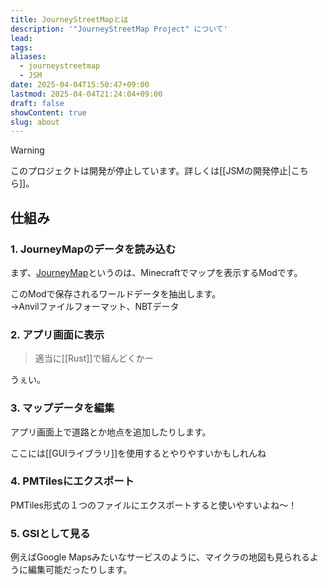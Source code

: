 ```yaml
---
title: JourneyStreetMapとは
description: '"JourneyStreetMap Project" について'
lead: 
tags: 
aliases:
  - journeystreetmap
  - JSM
date: 2025-04-04T15:50:47+09:00
lastmod: 2025-04-04T21:24:04+09:00
draft: false
showContent: true
slug: about
---
```

> [!WARNING]
> このプロジェクトは開発が停止しています。詳しくは[[JSMの開発停止|こちら]]。
## 仕組み

### 1. JourneyMapのデータを読み込む
まず、[JourneyMap](https://www.curseforge.com/minecraft/mc-mods/journeymap)というのは、Minecraftでマップを表示するModです。

このModで保存されるワールドデータを抽出します。  
→Anvilファイルフォーマット、NBTデータ

### 2. アプリ画面に表示
> 適当に[[Rust]]で組んどくかー

うぇい。

### 3. マップデータを編集
アプリ画面上で道路とか地点を追加したりします。

ここには[[GUIライブラリ]]を使用するとやりやすいかもしれんね

### 4. PMTilesにエクスポート
PMTiles形式の１つのファイルにエクスポートすると使いやすいよね〜！

### 5. GSIとして見る
例えばGoogle Mapsみたいなサービスのように、マイクラの地図も見られるように編集可能だったりします。